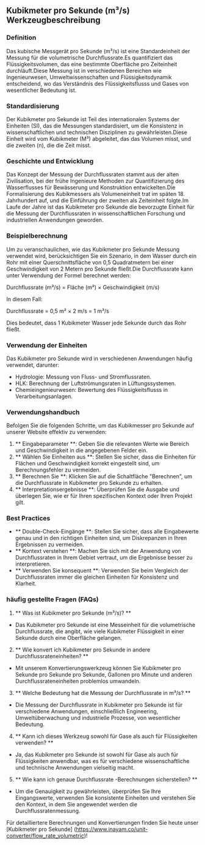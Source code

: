 ## Kubikmeter pro Sekunde (m³/s) Werkzeugbeschreibung

### Definition
Das kubische Messgerät pro Sekunde (m³/s) ist eine Standardeinheit der Messung für die volumetrische Durchflussrate.Es quantifiziert das Flüssigkeitsvolumen, das eine bestimmte Oberfläche pro Zeiteinheit durchläuft.Diese Messung ist in verschiedenen Bereichen wie Ingenieurwesen, Umweltwissenschaften und Flüssigkeitsdynamik entscheidend, wo das Verständnis des Flüssigkeitsflusss und Gases von wesentlicher Bedeutung ist.

### Standardisierung
Der Kubikmeter pro Sekunde ist Teil des internationalen Systems der Einheiten (SI), das die Messungen standardisiert, um die Konsistenz in wissenschaftlichen und technischen Disziplinen zu gewährleisten.Diese Einheit wird vom Kubikmeter (M³) abgeleitet, das das Volumen misst, und die zweiten (n), die die Zeit misst.

### Geschichte und Entwicklung
Das Konzept der Messung der Durchflussraten stammt aus der alten Zivilisation, bei der frühe Ingenieure Methoden zur Quantifizierung des Wasserflusses für Bewässerung und Konstruktion entwickelten.Die Formalisierung des Kubikmessers als Volumeneinheit trat im späten 18. Jahrhundert auf, und die Einführung der zweiten als Zeiteinheit folgte.Im Laufe der Jahre ist das Kubikmeter pro Sekunde die bevorzugte Einheit für die Messung der Durchflussraten in wissenschaftlichen Forschung und industriellen Anwendungen geworden.

### Beispielberechnung
Um zu veranschaulichen, wie das Kubikmeter pro Sekunde Messung verwendet wird, berücksichtigen Sie ein Szenario, in dem Wasser durch ein Rohr mit einer Querschnittsfläche von 0,5 Quadratmetern bei einer Geschwindigkeit von 2 Metern pro Sekunde fließt.Die Durchflussrate kann unter Verwendung der Formel berechnet werden:

Durchflussrate (m³/s) = Fläche (m²) × Geschwindigkeit (m/s)

In diesem Fall:

Durchflussrate = 0,5 m² × 2 m/s = 1 m³/s

Dies bedeutet, dass 1 Kubikmeter Wasser jede Sekunde durch das Rohr fließt.

### Verwendung der Einheiten
Das Kubikmeter pro Sekunde wird in verschiedenen Anwendungen häufig verwendet, darunter:
- Hydrologie: Messung von Fluss- und Stromflussraten.
- HLK: Berechnung der Luftströmungsraten in Lüftungssystemen.
- Chemieingenieurwesen: Bewertung des Flüssigkeitsflusss in Verarbeitungsanlagen.

### Verwendungshandbuch
Befolgen Sie die folgenden Schritte, um das Kubikmesser pro Sekunde auf unserer Website effektiv zu verwenden:
1. ** Eingabeparameter **: Geben Sie die relevanten Werte wie Bereich und Geschwindigkeit in die angegebenen Felder ein.
2. ** Wählen Sie Einheiten aus **: Stellen Sie sicher, dass die Einheiten für Flächen und Geschwindigkeit korrekt eingestellt sind, um Berechnungsfehler zu vermeiden.
3. ** Berechnen Sie **: Klicken Sie auf die Schaltfläche "Berechnen", um die Durchflussrate in Kubikmeter pro Sekunde zu erhalten.
4. ** Interpretationsergebnisse **: Überprüfen Sie die Ausgabe und überlegen Sie, wie er für Ihren spezifischen Kontext oder Ihren Projekt gilt.

### Best Practices
- ** Double-Check-Eingänge **: Stellen Sie sicher, dass alle Eingabewerte genau und in den richtigen Einheiten sind, um Diskrepanzen in Ihren Ergebnissen zu vermeiden.
- ** Kontext verstehen **: Machen Sie sich mit der Anwendung von Durchflussraten in Ihrem Gebiet vertraut, um die Ergebnisse besser zu interpretieren.
- ** Verwenden Sie konsequent **: Verwenden Sie beim Vergleich der Durchflussraten immer die gleichen Einheiten für Konsistenz und Klarheit.

### häufig gestellte Fragen (FAQs)

1. ** Was ist Kubikmeter pro Sekunde (m³/s)? **
- Das Kubikmeter pro Sekunde ist eine Messeinheit für die volumetrische Durchflussrate, die angibt, wie viele Kubikmeter Flüssigkeit in einer Sekunde durch eine Oberfläche gelangen.

2. ** Wie konvert ich Kubikmeter pro Sekunde in andere Durchflussrateneinheiten? **
- Mit unserem Konvertierungswerkzeug können Sie Kubikmeter pro Sekunde pro Sekunde pro Sekunde, Gallonen pro Minute und anderen Durchflussrateneinheiten problemlos umwandeln.

3. ** Welche Bedeutung hat die Messung der Durchflussrate in m³/s? **
- Die Messung der Durchflussrate in Kubikmeter pro Sekunde ist für verschiedene Anwendungen, einschließlich Engineering, Umweltüberwachung und industrielle Prozesse, von wesentlicher Bedeutung.

4. ** Kann ich dieses Werkzeug sowohl für Gase als auch für Flüssigkeiten verwenden? **
- Ja, das Kubikmeter pro Sekunde ist sowohl für Gase als auch für Flüssigkeiten anwendbar, was es für verschiedene wissenschaftliche und technische Anwendungen vielseitig macht.

5. ** Wie kann ich genaue Durchflussrate -Berechnungen sicherstellen? **
- Um die Genauigkeit zu gewährleisten, überprüfen Sie Ihre Eingangswerte, verwenden Sie konsistente Einheiten und verstehen Sie den Kontext, in dem Sie angewendet werden die Durchflussratenmessung.

Für detailliertere Berechnungen und Konvertierungen finden Sie heute unser [Kubikmeter pro Sekunde] (https://www.inayam.co/unit-converter/flow_rate_volumetric)!